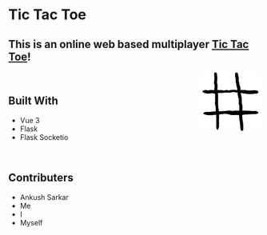 # Tic Tac Toe

## This is an online web based multiplayer [Tic Tac Toe](https://vue-flask-tic-tac-toe.web.app/)!

<img align="right" src="./public/icon.png" alt="drawing" width="120" height="120"/>

<br/>

## **Built With**
- Vue 3
- Flask
- Flask Socketio

<br/>

## **Contributers**

* Ankush Sarkar
* Me
* I
* Myself
